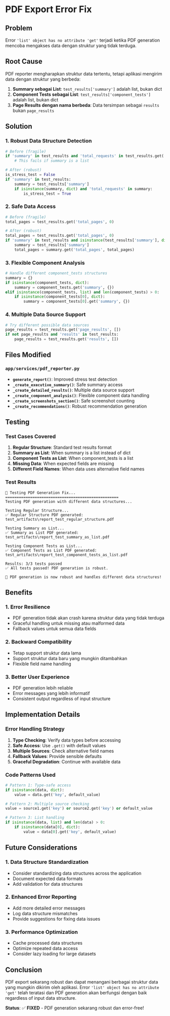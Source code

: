 # PDF Export Error Fix

## Problem
Error `'list' object has no attribute 'get'` terjadi ketika PDF generation mencoba mengakses data dengan struktur yang tidak terduga.

## Root Cause
PDF reporter mengharapkan struktur data tertentu, tetapi aplikasi mengirim data dengan struktur yang berbeda:

1. **Summary sebagai List**: `test_results['summary']` adalah list, bukan dict
2. **Component Tests sebagai List**: `test_results['component_tests']` adalah list, bukan dict  
3. **Page Results dengan nama berbeda**: Data tersimpan sebagai `results` bukan `page_results`

## Solution

### 1. Robust Data Structure Detection
```python
# Before (fragile)
if 'summary' in test_results and 'total_requests' in test_results.get('summary', {}):
    # This fails if summary is a list

# After (robust)
is_stress_test = False
if 'summary' in test_results:
    summary = test_results['summary']
    if isinstance(summary, dict) and 'total_requests' in summary:
        is_stress_test = True
```

### 2. Safe Data Access
```python
# Before (fragile)
total_pages = test_results.get('total_pages', 0)

# After (robust)
total_pages = test_results.get('total_pages', 0)
if 'summary' in test_results and isinstance(test_results['summary'], dict):
    summary = test_results['summary']
    total_pages = summary.get('total_pages', total_pages)
```

### 3. Flexible Component Analysis
```python
# Handle different component_tests structures
summary = {}
if isinstance(component_tests, dict):
    summary = component_tests.get('summary', {})
elif isinstance(component_tests, list) and len(component_tests) > 0:
    if isinstance(component_tests[0], dict):
        summary = component_tests[0].get('summary', {})
```

### 4. Multiple Data Source Support
```python
# Try different possible data sources
page_results = test_results.get('page_results', [])
if not page_results and 'results' in test_results:
    page_results = test_results.get('results', [])
```

## Files Modified

### `app/services/pdf_reporter.py`
- **`generate_report()`**: Improved stress test detection
- **`_create_executive_summary()`**: Safe summary access
- **`_create_detailed_results()`**: Multiple data source support
- **`_create_component_analysis()`**: Flexible component data handling
- **`_create_screenshots_section()`**: Safe screenshot counting
- **`_create_recommendations()`**: Robust recommendation generation

## Testing

### Test Cases Covered
1. **Regular Structure**: Standard test results format
2. **Summary as List**: When summary is a list instead of dict
3. **Component Tests as List**: When component_tests is a list
4. **Missing Data**: When expected fields are missing
5. **Different Field Names**: When data uses alternative field names

### Test Results
```
🧪 Testing PDF Generation Fix...
==================================================
Testing PDF generation with different data structures...

Testing Regular Structure...
✅ Regular Structure PDF generated: test_artifacts\report_test_regular_structure.pdf

Testing Summary as List...
✅ Summary as List PDF generated: test_artifacts\report_test_summary_as_list.pdf

Testing Component Tests as List...
✅ Component Tests as List PDF generated: test_artifacts\report_test_component_tests_as_list.pdf

Results: 3/3 tests passed
✅ All tests passed! PDF generation is robust.

🎉 PDF generation is now robust and handles different data structures!
```

## Benefits

### 1. Error Resilience
- PDF generation tidak akan crash karena struktur data yang tidak terduga
- Graceful handling untuk missing atau malformed data
- Fallback values untuk semua data fields

### 2. Backward Compatibility
- Tetap support struktur data lama
- Support struktur data baru yang mungkin ditambahkan
- Flexible field name handling

### 3. Better User Experience
- PDF generation lebih reliable
- Error messages yang lebih informatif
- Consistent output regardless of input structure

## Implementation Details

### Error Handling Strategy
1. **Type Checking**: Verify data types before accessing
2. **Safe Access**: Use `.get()` with default values
3. **Multiple Sources**: Check alternative field names
4. **Fallback Values**: Provide sensible defaults
5. **Graceful Degradation**: Continue with available data

### Code Patterns Used
```python
# Pattern 1: Type-safe access
if isinstance(data, dict):
    value = data.get('key', default_value)

# Pattern 2: Multiple source checking
value = source1.get('key') or source2.get('key') or default_value

# Pattern 3: List handling
if isinstance(data, list) and len(data) > 0:
    if isinstance(data[0], dict):
        value = data[0].get('key', default_value)
```

## Future Considerations

### 1. Data Structure Standardization
- Consider standardizing data structures across the application
- Document expected data formats
- Add validation for data structures

### 2. Enhanced Error Reporting
- Add more detailed error messages
- Log data structure mismatches
- Provide suggestions for fixing data issues

### 3. Performance Optimization
- Cache processed data structures
- Optimize repeated data access
- Consider lazy loading for large datasets

## Conclusion

PDF export sekarang robust dan dapat menangani berbagai struktur data yang mungkin dikirim oleh aplikasi. Error `'list' object has no attribute 'get'` telah teratasi dan PDF generation akan berfungsi dengan baik regardless of input data structure.

**Status**: ✅ **FIXED** - PDF generation sekarang robust dan error-free!
